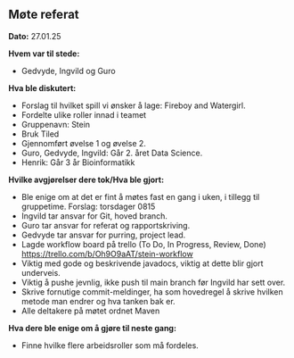 ## Møte referat
**Dato:** 27.01.25


**Hvem var til stede:**
- Gedvyde, Ingvild og Guro 


**Hva ble diskutert:**
- Forslag til hvilket spill vi ønsker å lage: Fireboy and Watergirl.  
- Fordelte ulike roller innad i teamet 
- Gruppenavn: Stein 
- Bruk Tiled 
- Gjennomført øvelse 1 og øvelse 2. 
- Guro, Gedvyde, Ingvild: Går 2. året Data Science.  
- Henrik: Går 3 år Bioinformatikk 


**Hvilke avgjørelser dere tok/Hva ble gjort:**
- Ble enige om at det er fint å møtes fast en gang i uken, i tillegg til gruppetime. Forslag: torsdager 0815 
- Ingvild tar ansvar for Git, hoved branch. 
- Guro tar ansvar for referat og rapportskriving.  
- Gedvyde tar ansvar for purring, project lead.  
- Lagde workflow board på trello (To Do, In Progress, Review, Done) https://trello.com/b/Oh9O9aAT/stein-workflow 
- Viktig med gode og beskrivende javadocs, viktig at dette blir gjort underveis.  
- Viktig å pushe jevnlig, ikke push til main branch før Ingvild har sett over.  
- Skrive fornutige commit-meldinger, ha som hovedregel å skrive hvilken metode man endrer og hva tanken bak er.  
- Alle deltakere på møtet ordnet Maven


**Hva dere ble enige om å gjøre til neste gang:**
- Finne hvilke flere arbeidsroller som må fordeles. 